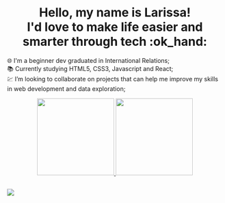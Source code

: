 <h1 align="center"> Hello, my name is Larissa!</br> I'd love to make life easier and smarter through tech :ok_hand:</h1 align="center">

:globe_with_meridians: I'm a beginner dev graduated in International Relations;</br>
:books: Currently studying HTML5, CSS3, Javascript and React;</br>
:chart: I’m looking to collaborate on projects that can help me improve my skills in web development and data exploration;</br>


<div align="center">
  <a href="https://github.com/larissasmartins">
  <img height="180em" src="https://github-readme-stats.vercel.app/api?username=larissasmartins&show_icons=true&theme=dark&include_all_commits=true&count_private=true"/>
  <img height="180em" src="https://github-readme-stats.vercel.app/api/top-langs/?username=larissasmartins&layout=compact&langs_count=7&theme=dark"/>
</div>
  
  ##
  
 <div>
  <a href="https://www.linkedin.com/in/larissa-s-martins/" target="_blank"><img src="https://img.shields.io/badge/-LinkedIn-%230077B5?style=for-the-badge&logo=linkedin&logoColor=white" target="_blank"></a> 
  </div>
  
